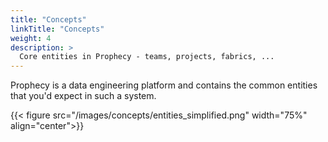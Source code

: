 ```yaml
---
title: "Concepts"
linkTitle: "Concepts"
weight: 4
description: >
  Core entities in Prophecy - teams, projects, fabrics, ...
---
```


Prophecy is a data engineering platform and contains the common entities that you'd expect in such a system.

{{< figure src="/images/concepts/entities_simplified.png" width="75%" align="center">}}
